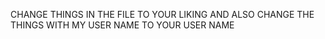 CHANGE THINGS IN THE FILE TO YOUR LIKING AND ALSO CHANGE THE THINGS WITH MY USER NAME TO YOUR USER NAME
